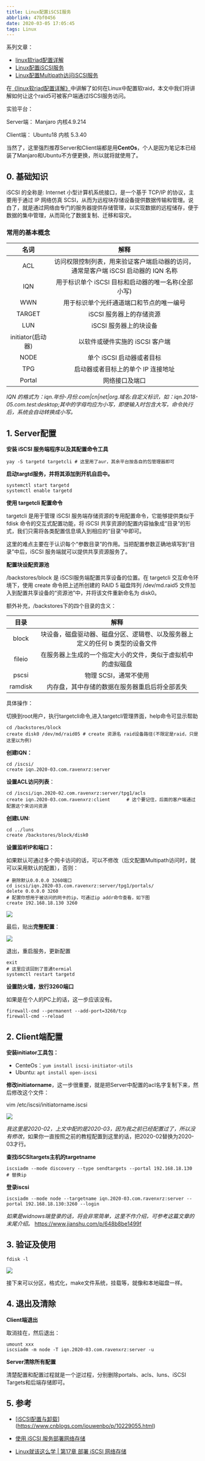 ```yaml
---
title: Linux配置iSCSI服务
abbrlink: 47bf0456
date: 2020-03-05 17:05:45
tags: Linux
---
```

系列文章：

- [linux软riad配置详解](https://www.ravenxrz.ink/archives/b85e04d0.html)
- [Linux配置iSCSI服务](https://www.ravenxrz.ink/archives/47bf0456.html)
- [Linux配置Multipath访问iSCSI服务](https://www.ravenxrz.ink/archives/f30ddec7.html)


在[《linux软riad配置详解》](https://www.ravenxrz.ink/archives/b85e04d0.html)中讲解了如何在Linux中配置软raid，本文中我们将讲解如何让这个raid5可被客户端通过ISCSI服务访问。

实验平台：

Server端： Manjaro 内核4.9.214

Client端： Ubuntu18 内核 5.3.40

当然了，这里强烈推荐Server和Client端都是用**CentOs**，个人是因为笔记本已经装了Manjaro和Ubuntu不方便更换，所以就将就使用了。

<!-- more -->

## 0. 基础知识

iSCSI 的全称是: Internet 小型计算机系统接口，是一个基于 TCP/IP 的协议，主要用于通过 IP 网络仿真 SCSI，从而为远程块存储设备提供数据传输和管理。说白了，就是通过网络由专门的服务器提供存储管理，以实现数据的远程储存，便于数据的集中管理，从而简化了数据复制、迁移和容灾。

### **常用的基本概念**

|       名词        |                             解释                             |
| :---------------: | :----------------------------------------------------------: |
|        ACL        | 访问权限控制列表，用来验证客户端启动器的访问，通常是客户端   iSCSI 启动器的 IQN 名称 |
|        IQN        |    用于标识单个 iSCSI   目标和启动器的唯一名称(全部小写)     |
|        WWN        |           用于标识单个光纤通道端口和节点的唯一编号           |
|      TARGET       |                   iSCSI 服务器上的存储资源                   |
|        LUN        |                    iSCSI 服务器上的块设备                    |
| initiator(启动器) |               以软件或硬件实施的 iSCSI 客户端                |
|       NODE        |                  单个 iSCSI 启动器或者目标                   |
|        TPG        |              启动器或者目标上的单个 IP 连接地址              |
|      Portal       |                        网络接口及端口                        |

*IQN 的格式为：iqn.年份-月份.com|cn|net|org.域名:自定义标识，如：iqn.2018-05.com.test:desktop;其中的字母均应为小写，即使输入时包含大写，命令执行后，系统会自动转换成小写。*



## 1. Server配置

 **安装 iSCSI 服务端程序以及其配置命令工具**

```shell
yay -S targetd targetcli # 这里用了aur，其余平台按各自的包管理器即可
```

**启动targtd服务，并将其添加到开机自启中。**

```sh3ell
systemctl start targetd
systemctl enable targetd
```

**使用 targetcli 配置命令**

targetcli 是用于管理 iSCSI 服务端存储资源的专用配置命令，它能够提供类似于 fdisk 命令的交互式配置功能，将 iSCSI 共享资源的配置内容抽象成“目录”的形式，我们只需将各类配置信息填入到相应的“目录”中即可。

这里的难点主要在于认识每个“参数目录”的作用。当把配置参数正确地填写到“目录”中后，iSCSI 服务端就可以提供共享资源服务了。

**配置块设配资源池**

/backstores/block 是 iSCSI服务端配置共享设备的位置。在 targetcli 交互命令环境下，使用 create 命令把上述所创建的 RAID 5 磁盘阵列 /dev/md.raid5 文件加入到配置共享设备的“资源池”中，并将该文件重新命名为 disk0。

额外补充，/backstores下的四个目录的含义：

|  目录   |                             解释                             |
| :-----: | :----------------------------------------------------------: |
|  block  | 块设备，磁盘驱动器、磁盘分区、逻辑卷、以及服务器上定义的任何 b 类型的设备文件 |
| fileio  | 在服务器上生成的一个指定大小的文件，类似于虚拟机中的虚拟磁盘 |
|  pscsi  |                    物理 SCSI，通常不使用                     |
| ramdisk |        内存盘，其中存储的数据在服务器重启后将全部丢失        |

具体操作：

切换到root用户，执行targetcli命令,进入targetcli管理界面，help命令可显示帮助

```shell
cd /backstores/block
create disk0 /dev/md/raid05 # create 资源名 raid设备路径(不限定是raid，只是这里以为例)
```

**创建IQN：**

```
cd /iscsi/
create iqn.2020-03.com.ravenxrz:server
```

**设置ACL访问列表**：

```shell
cd /iscsi/iqn.2020-02.com.ravenxrz:server/tpg1/acls
create iqn.2020-03.com.ravenxrz:client		# 这个要记住，后面的客户端通过配置这个来访问资源
```

**创建LUN:**

```shell
cd ../luns
create /backstores/block/disk0
```

**设置监听IP和端口：**

如果默认可通过多个网卡访问的话，可以不修改（后文配置Multipath访问时，就可以采用默认的配置），否则：

```
# 删除默认0.0.0.0 3260端口 
cd iscsi/iqn.2020-03.com.ravenxrz:server/tpg1/portals/
delete 0.0.0.0 3260
# 配置你想用于被访问的网卡的ip，可通过ip addr命令查看，如下图
create 192.168.18.130 3260
```

![](https://pic.downk.cc/item/5e60ca5198271cb2b8a214fc.jpg)

最后，贴出**完整配置**：

![](https://pic.downk.cc/item/5e60cf6298271cb2b8a5942d.png)

退出，重启服务，更新配置

```shell
exit
# 这里应该回到了普通termial
systemctl restart targetd
```

**设置防火墙，放行3260端口**

如果是在个人的PC上的话，这一步应该没有。

```
firewall-cmd --permanent --add-port=3260/tcp
firewall-cmd --reload
```

## 2. Client端配置

**安装initiator工具包：**

- CenteOs：`yum install iscsi-initiator-utils`
- Ubuntu: `apt install open-iscsi`

**修改initiatorname**，这一步很重要，就是把Server中配置的acl名字复制下来，然后修改这个文件：

vim /etc/iscsi/initiatorname.iscsi

![](https://pic.downk.cc/item/5e60cc1d98271cb2b8a35c7b.jpg)

*我这里是2020-02，上文中配的是2020-03，因为我之前已经配置过了，所以没有修改*，如果你一直按照之前的教程配置到这里的话，把2020-02替换为2020-03才行。

**查找iSCSItargets主机的targetname**

```shell
iscsiadm --mode discovery --type sendtargets --portal 192.168.18.130	# 替换ip
```

**登录iscsi**

```shell
iscsiadm --mode node --targetname iqn.2020-03.com.ravenxrz:server --portal 192.168.18.130:3260 --login
```



*如果是widnows端登录的话，将会非常简单，这里不作介绍，可参考这篇文章的末尾介绍。* <https://www.jianshu.com/p/648b8be1499f>

## 3. 验证及使用

```
fdisk -l
```

![](https://pic.downk.cc/item/5e60cd2898271cb2b8a41232.jpg)

接下来可以分区，格式化，make文件系统，挂载等，就像和本地磁盘一样。

## 4. 退出及清除

**Client端退出**

取消挂在，然后退出：

```shell
umount xxx
iscsiadm -m node -T iqn.2020-03.com.ravenxrz:server -u
```

**Server清除所有配置**

清楚配置和配置过程就是一个逆过程，分别删除portals、acls、luns、iSCSI Targets和后端存储即可。



## 5. 参考

- [[iSCSI配置与卸载](https://www.cnblogs.com/iouwenbo/p/10229055.html)](https://www.cnblogs.com/iouwenbo/p/10229055.html)

- [使用 iSCSI 服务部署网络存储](https://www.jianshu.com/p/648b8be1499f)

- [Linux就该这么学 | 第17章 部署 iSCSI 网络存储]( https://www.jianshu.com/p/78bedd69bd9d)


